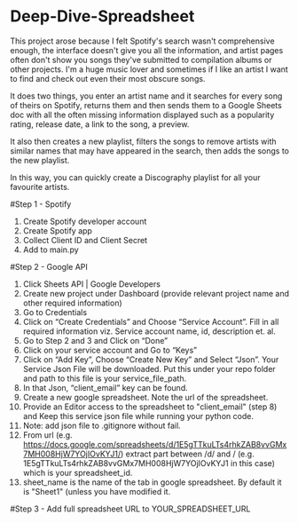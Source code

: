 # Deep-Dive-Spreadsheet

This project arose because I felt Spotify's search wasn't comprehensive enough, the interface doesn't give you all the information, and artist pages often don't show you songs they've submitted to compilation albums or other projects. I'm a huge music lover and sometimes if I like an artist I want to find and check out even their most obscure songs.

It does two things, you enter an artist name and it searches for every song of theirs on Spotify, returns them and then sends them to a Google Sheets doc with all the often missing information displayed such as a popularity rating, release date, a link to the song, a preview.

It also then creates a new playlist, filters the songs to remove artists with similar names that may have appeared in the search, then adds the songs to the new playlist.

In this way, you can quickly create a Discography playlist for all your favourite artists.

#Step 1 - Spotify

1. Create Spotify developer account
2. Create Spotify app
3. Collect Client ID and Client Secret
4. Add to main.py


#Step 2 - Google API

1. Click Sheets API | Google Developers
2. Create new project under Dashboard (provide relevant project name and other required information)
3. Go to Credentials
4. Click on “Create Credentials” and Choose “Service Account”. Fill in all required information viz. Service account name, id, description et. al.
5. Go to Step 2 and 3 and Click on “Done”
6. Click on your service account and Go to “Keys”
7. Click on “Add Key”, Choose “Create New Key” and Select “Json”. Your Service Json File will be downloaded. Put this under your repo folder and path to this file is your service_file_path.
8. In that Json, “client_email” key can be found.
9. Create a new google spreadsheet. Note the url of the spreadsheet.
10. Provide an Editor access to the spreadsheet to "client_email" (step 8) and Keep this service json file while running your python code.
11. Note: add json file to .gitignore without fail.
12. From url (e.g. https://docs.google.com/spreadsheets/d/1E5gTTkuLTs4rhkZAB8vvGMx7MH008HjW7YOjIOvKYJ1/) extract part between /d/ and / (e.g. 1E5gTTkuLTs4rhkZAB8vvGMx7MH008HjW7YOjIOvKYJ1 in this case) which is your spreadsheet_id.
13. sheet_name is the name of the tab in google spreadsheet. By default it is "Sheet1" (unless you have modified it.

#Step 3 - Add full spreadsheet URL to YOUR_SPREADSHEET_URL
